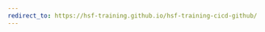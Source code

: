 ```yaml
---
redirect_to: https://hsf-training.github.io/hsf-training-cicd-github/
---
```

<!-- THIS FILE WAS AUTOMATICALLY GENERATED. 
PLEASE CHANGE _redirects.csv AND THEN RUN _redirection_generator.py -->